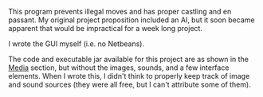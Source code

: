 This program prevents illegal moves and has proper castling and en passant. My original project proposition included an AI, but it soon became apparent that would be impractical for a week long project.

I wrote the GUI myself (i.e. no Netbeans).

The code and executable jar available for this project are as shown in the [Media](#media) section, but without the images, sounds, and a few interface elements. When I wrote this, I didn't think to properly keep track of image and sound sources (they were all free, but I can't attribute some of them).
